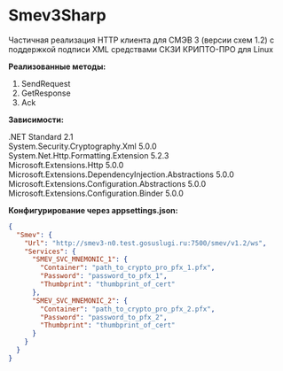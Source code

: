 # Smev3Sharp

Частичная реализация HTTP клиента для СМЭВ 3 (версии схем 1.2) с поддержкой подписи XML средствами СКЗИ КРИПТО-ПРО для Linux

**Реализованные методы:**
1. SendRequest
2. GetResponse
3. Ack

**Зависимости:**

.NET Standard 2.1  
System.Security.Cryptography.Xml 5.0.0  
System.Net.Http.Formatting.Extension 5.2.3  
Microsoft.Extensions.Http 5.0.0  
Microsoft.Extensions.DependencyInjection.Abstractions 5.0.0  
Microsoft.Extensions.Configuration.Abstractions 5.0.0  
Microsoft.Extensions.Configuration.Binder 5.0.0  

**Конфигурирование через appsettings.json:**

```json
{
  "Smev": {
    "Url": "http://smev3-n0.test.gosuslugi.ru:7500/smev/v1.2/ws",
    "Services": {
      "SMEV_SVC_MNEMONIC_1": {
        "Container": "path_to_crypto_pro_pfx_1.pfx",
        "Password": "password_to_pfx_1",
        "Thumbprint": "thumbprint_of_cert"
      },
      "SMEV_SVC_MNEMONIC_2": {
        "Container": "path_to_crypto_pro_pfx_2.pfx",
        "Password": "password_to_pfx_2",
        "Thumbprint": "thumbprint_of_cert"
      }
    }
  }
}
```
